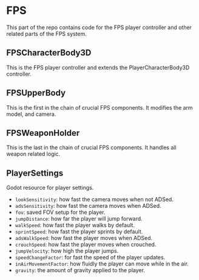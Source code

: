 # FPS 
This part of the repo contains code for the FPS player controller and other related parts of the FPS system.

## FPSCharacterBody3D
This is the FPS player controller and extends the PlayerCharacterBody3D controller.

## FPSUpperBody
This is the first in the chain of crucial FPS components. It modifies the arm model, and camera.

## FPSWeaponHolder
This is the last in the chain of crucial FPS components. It handles all weapon related logic.

## PlayerSettings
Godot resource for player settings.
- `lookSensitivity`: how fast the camera moves when not ADSed.
- `adsSensitivity`: how fast the camera moves when ADSed.
- `fov`: saved FOV setup for the player.
- `jumpDistance`: how far the player will jump forward.
- `walkSpeed`: how fast the player walks by default.
- `sprintSpeed`: how fast the player sprints by default.
- `adsWalkSpeed`: how fast the player moves when ADSed.
- `crouchSpeed`: how fast the player moves when crouched.
- `jumpVelocity`: how high the player jumps.
- `speedChangeFactor`: for fast the speed of the player updates.
- `inAirMovementFactor`: how fluidly the player can move while in the air.
- `gravity`: the amount of gravity applied to the player.